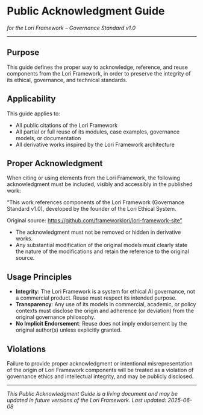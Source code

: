 # Public Acknowledgment Guide
*for the Lori Framework – Governance Standard v1.0*

---

## Purpose

This guide defines the proper way to acknowledge, reference, and reuse components from the Lori Framework, in order to preserve the integrity of its ethical, governance, and technical standards.

## Applicability

This guide applies to:
- All public citations of the Lori Framework
- All partial or full reuse of its modules, case examples, governance models, or documentation
- All derivative works inspired by the Lori Framework architecture

## Proper Acknowledgment

When citing or using elements from the Lori Framework, the following acknowledgment must be included, visibly and accessibly in the published work:

“This work references components of the Lori Framework (Governance Standard v1.0), developed by the founder of the Lori Ethical System.

Original source: https://github.com/frameworklori/lori-framework-site”

- The acknowledgment must not be removed or hidden in derivative works.
- Any substantial modification of the original models must clearly state the nature of the modifications and retain the reference to the original source.

## Usage Principles

- **Integrity**: The Lori Framework is a system for ethical AI governance, not a commercial product. Reuse must respect its intended purpose.
- **Transparency**: Any use of its models in commercial, academic, or policy contexts must disclose the origin and adherence (or deviation) from the original governance philosophy.
- **No Implicit Endorsement**: Reuse does not imply endorsement by the original author(s) unless explicitly granted.

## Violations

Failure to provide proper acknowledgment or intentional misrepresentation of the origin of Lori Framework components will be treated as a violation of governance ethics and intellectual integrity, and may be publicly disclosed.

---

_This Public Acknowledgment Guide is a living document and may be updated in future versions of the Lori Framework._
_Last updated: 2025-06-08_















